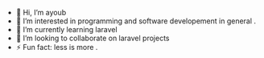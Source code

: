 - 👋 Hi, I’m ayoub 
- 👀 I’m interested in programming and software developement in general .
- 🌱 I’m currently learning laravel
- 💞️ I’m looking to collaborate on laravel projects
- ⚡ Fun fact: less is more .

<!---
mohammedBASA/mohammedBASA is a ✨ special ✨ repository because its `README.md` (this file) appears on your GitHub profile.
You can click the Preview link to take a look at your changes.
--->
